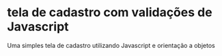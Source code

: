 # tela de cadastro com validações de Javascript
Uma simples tela de cadastro utilizando Javascript e orientação a objetos
